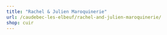 ```yaml
---
title: "Rachel & Julien Maroquinerie"
url: /caudebec-les-elbeuf/rachel-and-julien-maroquinerie/
shop: cuir
---
```


